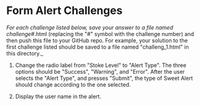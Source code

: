 # Form Alert Challenges

_For each challenge listed below, save your answer to a file named challenge_#.html (replacing the
"#" symbol with the challenge number) and then push this file to your GitHub repo. For example, your
solution to the first challenge listed should be saved to a file named "challeng_1.html" in this
directory._

1. Change the radio label from "Stoke Level" to "Alert Type". The three options should be "Success",
"Warning", and "Error". After the user selects the "Alert Type", and presses "Submit", the type of
Sweet Alert should change according to the one selected.

2. Display the user name in the alert.
